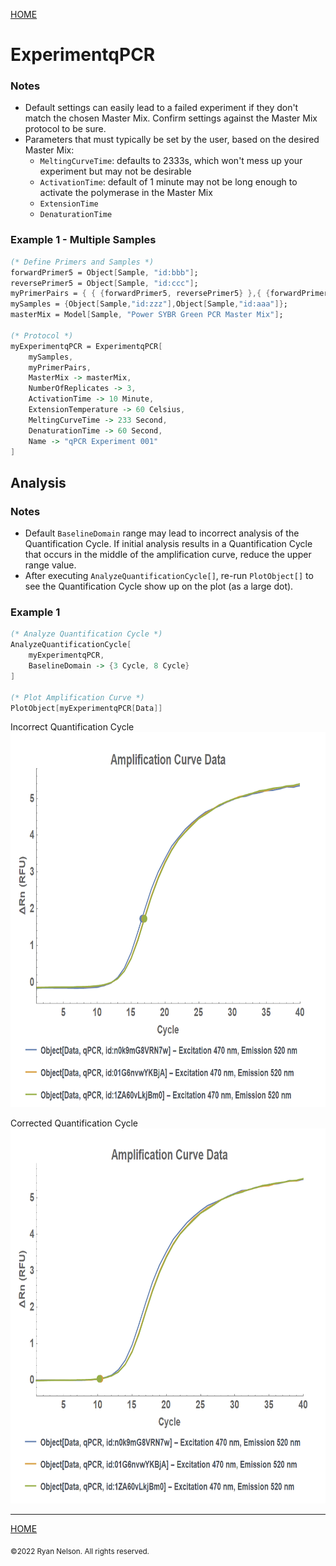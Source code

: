 [HOME](/README.md)

# ExperimentqPCR



### Notes
- Default settings can easily lead to a failed experiment if they don't match the chosen Master Mix. Confirm settings against the Master Mix protocol to be sure.
- Parameters that must typically be set by the user, based on the desired Master Mix:
  - `MeltingCurveTime`: defaults to 2333s, which won't mess up your experiment but may not be desirable
  - `ActivationTime`: default of 1 minute may not be long enough to activate the polymerase in the Master Mix
  - `ExtensionTime`
  - `DenaturationTime`

### Example 1 - Multiple Samples

```mathematica
(* Define Primers and Samples *)
forwardPrimer5 = Object[Sample, "id:bbb"];
reversePrimer5 = Object[Sample, "id:ccc"];
myPrimerPairs = { { {forwardPrimer5, reversePrimer5} },{ {forwardPrimer5, reversePrimer5} } };
mySamples = {Object[Sample,"id:zzz"],Object[Sample,"id:aaa"]};
masterMix = Model[Sample, "Power SYBR Green PCR Master Mix"];

(* Protocol *)
myExperimentqPCR = ExperimentqPCR[
	mySamples,
	myPrimerPairs,
	MasterMix -> masterMix,
	NumberOfReplicates -> 3,
	ActivationTime -> 10 Minute,
	ExtensionTemperature -> 60 Celsius,
	MeltingCurveTime -> 233 Second,
	DenaturationTime -> 60 Second,
	Name -> "qPCR Experiment 001"
]
```

## Analysis
### Notes
- Default `BaselineDomain` range may lead to incorrect analysis of the Quantification Cycle. If initial analysis results in a Quantification Cycle that occurs in the middle of the amplification curve, reduce the upper range value.
- After executing `AnalyzeQuantificationCycle[]`, re-run `PlotObject[]` to see the Quantification Cycle show up on the plot (as a large dot).

### Example 1
```mathematica
(* Analyze Quantification Cycle *)
AnalyzeQuantificationCycle[
    myExperimentqPCR,
    BaselineDomain -> {3 Cycle, 8 Cycle}
]

(* Plot Amplification Curve *)
PlotObject[myExperimentqPCR[Data]]
```

Incorrect Quantification Cycle
<img src="images/ExperimentqPCR.ex001.plot001.png" alt="Analysis 1" height="600"/>


Corrected Quantification Cycle
<img src="images/ExperimentqPCR.ex001.plot002.png" alt="Analysis 2" height="600"/>

---
[HOME](/README.md)

<sub>©2022 Ryan Nelson. All rights reserved.</sub>
